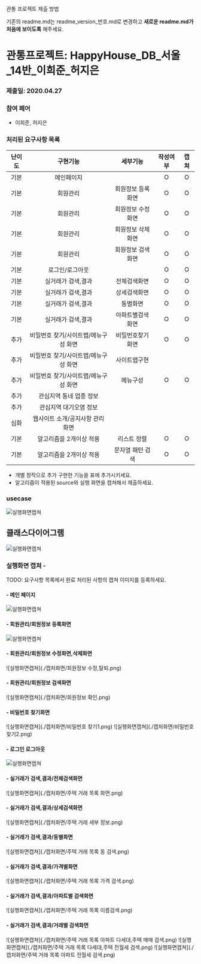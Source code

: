 
관통 프로젝트 제출 방법

기존의 readme.md는 readme_version_번호.md로 변경하고 <strong>새로운 readme.md가 처음에 보이도록</strong> 해주세요.
 
# 관통프로젝트: HappyHouse_DB_서울_14반_이희준_허지은 
### 제출일: 2020.04.27

### 참여 페어
- 이희준, 허지은

### 처리된 요구사항 목록
  
|난이도|구현기능|세부기능|작성여부|캡쳐|
|:---:|:---:|:---:|:---:|:---:|
|기본|메인페이지| |O|O|
|기본|회원관리|회원정보 등록화면|O|O|
|기본|회원관리|회원정보 수정화면|O|O|
|기본|회원관리|회원정보 삭제화면|O|O|
|기본|회원관리|회원정보 검색화면|O|O|
|기본|로그인/로그아웃| |O|O|
|기본|실거래가 검색,결과|전체검색화면|O|O|
|기본|실거래가 검색,결과|상세검색화면|O|O|
|기본|실거래가 검색,결과|동별화면|O|O|
|기본|실거래가 검색,결과|아파트별검색화면|O|O|
|추가|비밀번호 찾기/사이트맵/메뉴구성 화면|비밀번호찾기화면|O|O|
|추가|비밀번호 찾기/사이트맵/메뉴구성 화면|사이트맵구현| | |
|추가|비밀번호 찾기/사이트맵/메뉴구성 화면|메뉴구성|O|O|
|추가|관심지역 동네 업종 정보| | | |
|추가|관심지역 대기오염 정보| | | |
|심화|웹사이트 소개/공지사항 관리 화면| | | |
|기본|알고리즘을 2개이상 적용|리스트 정렬|O|O|
|기본|알고리즘을 2개이상 적용|문자열 패턴 검색|O|O|

* 개별 창작으로 추가 구현한 기능을 표에 추가시키세요.
* 알고리즘이 적용된 source와 실행 화면을 캡쳐해서 제출하세요.

### usecase
![실행화면캡쳐](./캡처화면/Usecase.png)

## 클래스다이어그램
![실행화면캡쳐](./캡처화면/클래스다이어그램.png)

### 실행화면 캡쳐 - 

TODO: 요구사항 목록에서 완료 처리된 사항의 캡쳐 이미지를 등록하세요.

#### - 메인 페이지
![실행화면캡쳐](./캡처화면/메인화면.png)

#### - 회원관리/회원정보 등록화면
![실행화면캡쳐](./캡처화면/회원가입.png)

#### - 회원관리/회원정보 수정화면,삭제화면
![실행화면캡쳐](./캡처화면/회원정보 수정,탈퇴.png)

#### - 회원관리/회원정보 검색화면
![실행화면캡쳐](./캡처화면/회원정보 확인.png)

#### - 비밀번호 찾기화면
![실행화면캡쳐](./캡처화면/비밀번호 찾기1.png)
![실행화면캡쳐](./캡처화면/비밀번호 찾기2.png)

#### - 로그인 로그아웃
![실행화면캡쳐](./캡처화면/로그인.png)

#### - 실거래가 검색,결과/전체검색화면
![실행화면캡쳐](./캡처화면/주택 거래 목록 화면.png)

#### - 실거래가 검색,결과/상세검색화면
![실행화면캡쳐](./캡처화면/주택 거래 세부 정보.png)

#### - 실거래가 검색,결과/동별화면
![실행화면캡쳐](./캡처화면/주택 거래 목록 동 검색.png)

#### - 실거래가 검색,결과/가격별화면
![실행화면캡쳐](./캡처화면/주택 거래 목록 가격 검색.png)

#### - 실거래가 검색,결과/아파트별 검색화면
![실행화면캡쳐](./캡처화면/주택 거래 목록 이름검색.png)

#### - 실거래가 검색,결과/거래별 검색화면
![실행화면캡쳐](./캡처화면/주택 거래 목록 아파트 다세대,주택 매매 검색.png)
![실행화면캡쳐](./캡처화면/주택 거래 목록 다세대,주택 전월세 검색.png)
![실행화면캡쳐](./캡처화면/주택 거래 목록 아파트 전월세 검색.png)

